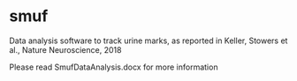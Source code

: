 # smuf
Data analysis software to track urine marks, as reported in Keller, Stowers et al., Nature Neuroscience, 2018

Please read SmufDataAnalysis.docx for more information
